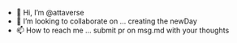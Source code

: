 - 👋 Hi, I’m @attaverse
- 💞️ I’m looking to collaborate on ... creating the newDay
- 📫 How to reach me ... submit pr on msg.md with your thoughts
